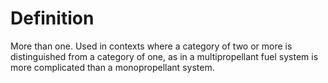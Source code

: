 # Definition

More than one. Used in contexts where a category of two or more is
distinguished from a category of one, as in a multipropellant fuel
system is more complicated than a monopropellant system.
